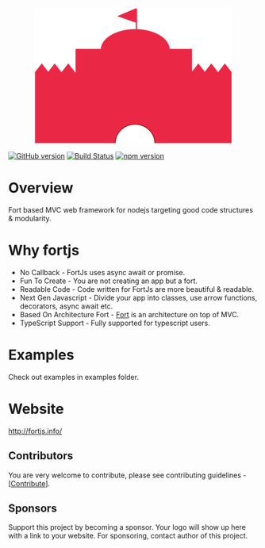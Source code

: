 <p align="center">
<img  src="logos/width_400.png">
</p>

[![GitHub version](https://badge.fury.io/gh/ujjwalguptaofficial%2Ffortjs.svg)](https://badge.fury.io/gh/ujjwalguptaofficial%2Ffortjs)
[![Build Status](https://travis-ci.org/ujjwalguptaofficial/fortjs.svg?branch=master)](https://travis-ci.org/ujjwalguptaofficial/fortjs)
[![npm version](https://badge.fury.io/js/fortjs.svg)](https://badge.fury.io/js/fortjs)

# Overview

Fort based MVC web framework for nodejs targeting good code structures & modularity.

# Why fortjs

* No Callback - FortJs uses async await or promise.
* Fun To Create - You are not creating an app but a fort. 
* Readable Code - Code written for FortJs are more beautiful & readable.
* Next Gen Javascript - Divide your app into classes, use arrow functions, decorators, async await etc.
* Based On Architecture Fort - [Fort](https://github.com/ujjwalguptaofficial/fort) is an architecture on top of MVC.
* TypeScript Support - Fully supported for typescript users.



# Examples

Check out examples in examples folder.

# Website

http://fortjs.info/

## Contributors

You are very welcome to contribute, please see contributing guidelines - [[Contribute](CONTRIBUTING.MD)].

## Sponsors

Support this project by becoming a sponsor. Your logo will show up here with a link to your website. For sponsoring, contact author of this project.